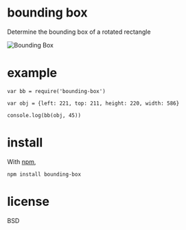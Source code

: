 # bounding box

Determine the bounding box of a rotated rectangle

![Bounding Box](spiderstrategies.github.io/node-bounding-box/bb.png)

# example

```
var bb = require('bounding-box')

var obj = {left: 221, top: 211, height: 220, width: 586}

console.log(bb(obj, 45))

```

# install

With [npm](http://npmjs.org),

```
npm install bounding-box
```

# license

BSD

